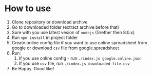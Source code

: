 # How to use
1. Clone repository or download archive
2. Go to downloaded folder (extract archive before that)
3. Sure with you use latest vesion of `nodejs` (Grether then 8.0.x)
4. Run `npm install` in project folder
5. Create online config file if you want to use online spreadsheet from google
   or download `csv` file from google.spreadsheet
6. Run:
    1. If you use online config - run `./index.js google.online.json`
    2. If you use `csv` file, run `./index.js downloaded-file.csv`
7. Be Happy. Good like!
